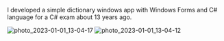 I developed a simple dictionary windows app with Windows Forms and C# language for a C# exam about 13 years ago.

![photo_2023-01-01_13-04-17](https://user-images.githubusercontent.com/1885293/210166451-00a52b59-f520-4cb1-9a4e-6e3688fe5eab.jpg)
![photo_2023-01-01_13-04-12](https://user-images.githubusercontent.com/1885293/210166456-911302ad-43fb-452c-a954-7d923aa6fbe9.jpg)
